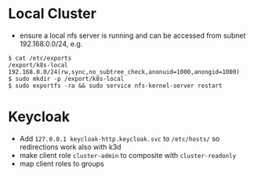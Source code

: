# Local Cluster
- ensure a local nfs server is running and can be accessed from subnet 192.168.0.0/24, e.g.
````
$ cat /etc/exports
/export/k8s-local 192.168.0.0/24(rw,sync,no_subtree_check,anonuid=1000,anongid=1000)
$ sudo mkdir -p /export/k8s-local 
$ sudo exportfs -ra && sudo service nfs-kernel-server restart

````

# Keycloak

- Add `127.0.0.1 keycloak-http.keycloak.svc` to `/etc/hosts/` so redirections work also with k3d
- make client role `cluster-admin` to composite with `cluster-readonly` 
- map client roles to groups
